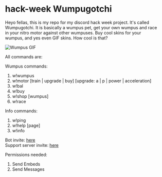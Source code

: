 # hack-week Wumpugotchi

Heyo fellas, this is my repo for my discord hack week project. It's called Wumpugotchi. It is basically a wumpus pet, get your own wumpus and race in your nitro motor against other wumpuses. Buy cool skins for your wumpus, and yes even GIF skins. How cool is that?

![Wumpus GIF](https://media1.tenor.com/images/79f06d8e2363fe483a35f6a5b2839278/tenor.gif?itemid=10582565)

All commands are:

Wumpus commands:
1. w!wumpus
1. w!motor [train | upgrade | buy] [upgrade: a | p | power | acceleration]
1. w!bal 
1. w!buy <wumpus> 
1. w!shop [wumpus]
1. w!race <opponent-tag> <race-bet>

Info commands:
1. w!ping
1. w!help [page]
1. w!info

Bot invite: [here](https://discordapp.com/api/oauth2/authorize?client_id=592281760256098304&permissions=51200&scope=bot)  <br />
Support server invite: [here](https://discord.gg/TRKjKX)

Permissions needed:

1. Send Embeds
1. Send Messages
